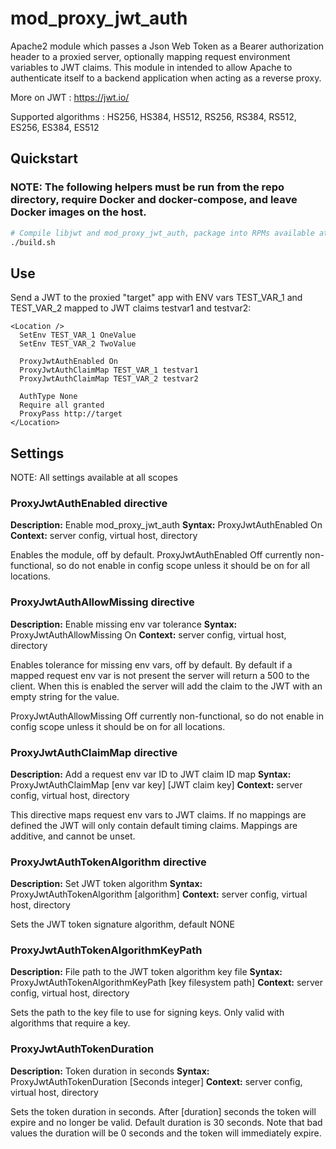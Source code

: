 mod_proxy_jwt_auth
===================

Apache2 module which passes a Json Web Token as a Bearer authorization header to a proxied server, optionally mapping request environment variables to JWT claims.
This module in intended to allow Apache to authenticate itself to a backend application when acting as a reverse proxy.

More on JWT : https://jwt.io/

Supported algorithms : HS256, HS384, HS512, RS256, RS384, RS512, ES256, ES384, ES512

Quickstart
----------

### NOTE: The following helpers must be run from the repo directory, require Docker and docker-compose, and leave Docker images on the host.

```bash
# Compile libjwt and mod_proxy_jwt_auth, package into RPMs available at ./RPMS, and run the test suite
./build.sh
```

Use
---

Send a JWT to the proxied "target" app with ENV vars TEST_VAR_1 and TEST_VAR_2 mapped to JWT claims testvar1 and testvar2:

```
<Location />
  SetEnv TEST_VAR_1 OneValue
  SetEnv TEST_VAR_2 TwoValue

  ProxyJwtAuthEnabled On
  ProxyJwtAuthClaimMap TEST_VAR_1 testvar1
  ProxyJwtAuthClaimMap TEST_VAR_2 testvar2

  AuthType None
  Require all granted
  ProxyPass http://target
</Location>
```

Settings
--------

NOTE: All settings available at all scopes

### ProxyJwtAuthEnabled directive
**Description:** Enable mod_proxy_jwt_auth
**Syntax:** ProxyJwtAuthEnabled On
**Context:** server config, virtual host, directory

Enables the module, off by default.
ProxyJwtAuthEnabled Off currently non-functional, so do not enable in config scope unless it should be on for all locations.

### ProxyJwtAuthAllowMissing directive
**Description:** Enable missing env var tolerance
**Syntax:** ProxyJwtAuthAllowMissing On
**Context:** server config, virtual host, directory

Enables tolerance for missing env vars, off by default.
By default if a mapped request env var is not present the server will return a 500 to the client.
When this is enabled the server will add the claim to the JWT with an empty string for the value.

ProxyJwtAuthAllowMissing Off currently non-functional, so do not enable in config scope unless it should be on for all locations.

### ProxyJwtAuthClaimMap directive
**Description:** Add a request env var ID to JWT claim ID map
**Syntax:** ProxyJwtAuthClaimMap [env var key] [JWT claim key]
**Context:** server config, virtual host, directory

This directive maps request env vars to JWT claims.
If no mappings are defined the JWT will only contain default timing claims.
Mappings are additive, and cannot be unset.

### ProxyJwtAuthTokenAlgorithm directive
**Description:** Set JWT token algorithm
**Syntax:** ProxyJwtAuthTokenAlgorithm [algorithm]
**Context:** server config, virtual host, directory

Sets the JWT token signature algorithm, default NONE

### ProxyJwtAuthTokenAlgorithmKeyPath
**Description:** File path to the JWT token algorithm key file
**Syntax:** ProxyJwtAuthTokenAlgorithmKeyPath [key filesystem path]
**Context:** server config, virtual host, directory

Sets the path to the key file to use for signing keys.
Only valid with algorithms that require a key.

### ProxyJwtAuthTokenDuration
**Description:** Token duration in seconds
**Syntax:** ProxyJwtAuthTokenDuration [Seconds integer]
**Context:** server config, virtual host, directory

Sets the token duration in seconds.
After [duration] seconds the token will expire and no longer be valid.
Default duration is 30 seconds.
Note that bad values the duration will be 0 seconds and the token will immediately expire.
